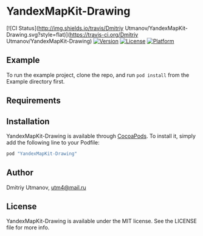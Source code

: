 # YandexMapKit-Drawing

[![CI Status](http://img.shields.io/travis/Dmitriy Utmanov/YandexMapKit-Drawing.svg?style=flat)](https://travis-ci.org/Dmitriy Utmanov/YandexMapKit-Drawing)
[![Version](https://img.shields.io/cocoapods/v/YandexMapKit-Drawing.svg?style=flat)](http://cocoapods.org/pods/YandexMapKit-Drawing)
[![License](https://img.shields.io/cocoapods/l/YandexMapKit-Drawing.svg?style=flat)](http://cocoapods.org/pods/YandexMapKit-Drawing)
[![Platform](https://img.shields.io/cocoapods/p/YandexMapKit-Drawing.svg?style=flat)](http://cocoapods.org/pods/YandexMapKit-Drawing)

## Example

To run the example project, clone the repo, and run `pod install` from the Example directory first.

## Requirements

## Installation

YandexMapKit-Drawing is available through [CocoaPods](http://cocoapods.org). To install
it, simply add the following line to your Podfile:

```ruby
pod "YandexMapKit-Drawing"
```

## Author

Dmitriy Utmanov, utm4@mail.ru

## License

YandexMapKit-Drawing is available under the MIT license. See the LICENSE file for more info.
